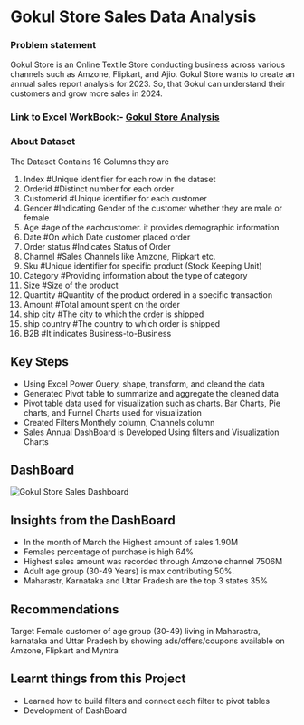 # Gokul Store Sales Data Analysis 

### Problem statement
Gokul Store is an Online Textile Store conducting business across various channels such as Amzone, Flipkart, and Ajio. Gokul Store wants to create an annual sales report analysis for 2023. So, that Gokul can understand their customers and grow more sales in 2024.

### Link to Excel WorkBook:- [Gokul Store Analysis](https://1drv.ms/x/c/a14dbffb1a804043/EQW_Ui2SNHFGhNfJVSoQYIYB3z3KDS9wKXSUQqlmF33Krg?e=C5Kbym)

### About Dataset
The Dataset Contains 16 Columns they are
1. Index  #Unique identifier for each row in the dataset
2. Orderid  #Distinct number for each order 
3. Customerid  #Unique identifier for each customer
4. Gender  #Indicating Gender of the customer whether they are male or female
5. Age  #age of the eachcustomer. it provides demographic information 
6. Date  #On which Date customer placed order
7. Order status  #Indicates Status of Order
8. Channel  #Sales Channels like Amzone, Flipkart etc.
9. Sku  #Unique identifier for specific product (Stock Keeping Unit)
10. Category  #Providing information about the type of category
11. Size  #Size of the product 
12. Quantity  #Quantity of the product ordered in a specific transaction 
13. Amount  #Total amount spent on the order
14. ship city  #The city to which the order is shipped 
15. ship country  #The country to which order is shipped
16.  B2B  #It indicates Business-to-Business

## Key Steps
+ Using Excel Power Query, shape, transform, and cleand the data
+ Generated Pivot table to summarize and aggregate the cleaned data
+ Pivot table data used for visualization such as charts. Bar Charts, Pie charts, and Funnel Charts used for visualization
+ Created Filters Monthely column, Channels column
+ Sales Annual DashBoard is Developed Using filters and Visualization Charts 


## DashBoard 
![Gokul Store Sales Dashboard](https://github.com/damodhar92/Projects/assets/104577474/3dec0b13-35a4-42ab-9b45-bddfe03f750b)

## Insights from the DashBoard
+ In the month of March the Highest amount of sales 1.90M
+ Females percentage of purchase is high 64%
+ Highest sales amount was recorded through Amzone channel 7506M
+ Adult age group (30-49 Years) is max contributing 50%.
+ Maharastr, Karnataka and Uttar Pradesh are the top 3 states 35%

## Recommendations 
  Target Female customer of age group (30-49) living in Maharastra, karnataka and Uttar Pradesh by showing 
ads/offers/coupons available on Amzone, Flipkart and Myntra

## Learnt things from this Project
+ Learned how to build filters and connect each filter to pivot tables
+ Development of DashBoard






